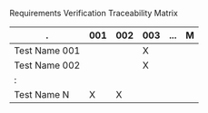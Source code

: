 Requirements Verification Traceability Matrix

|      .        | 001 | 002 | 003 | ... | M |
|---------------|-----|-----|-----|-----|---|
| Test Name 001 |     |     |  X  |     |   |
| Test Name 002 |     |     |  X  |     |   |
|      :        |     |     |     |     |   |
| Test Name  N  |  X  |  X  |     |     |   |
